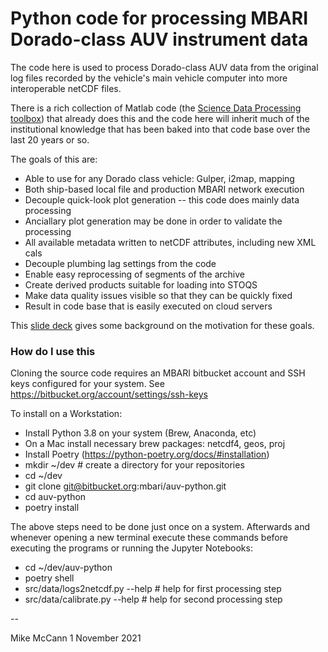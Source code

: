 # Python code for processing MBARI Dorado-class AUV instrument data

The code here is used to process Dorado-class AUV data from the original
log files recorded by the vehicle's main vehicle computer into more
interoperable netCDF files.

There is a rich collection of Matlab code (the [Science Data Processing
toolbox](https://docs.mbari.org/internal/se-ie-doc/systems/auvctd/auv-science-data-processing/))
that already does this and the code here will inherit much of the
institutional knowledge that has been baked into that code base over the
last 20 years or so.

The goals of this are:

* Able to use for any Dorado class vehicle: Gulper, i2map, mapping
* Both ship-based local file and production MBARI network execution
* Decouple quick-look plot generation -- this code does mainly data processing
* Anciallary plot generation may be done in order to validate the processing
* All available metadata written to netCDF attributes, including new XML cals
* Decouple plumbing lag settings from the code
* Enable easy reprocessing of segments of the archive
* Create derived products suitable for loading into STOQS
* Make data quality issues visible so that they can be quickly fixed
* Result in code base that is easily executed on cloud servers

This [slide deck](https://docs.google.com/presentation/d/1pYqrfa3pJw4KtgGbZMKW7zjr9cESR3GjoSUNJWJh2UY/edit?usp=sharing)
gives some background on the motivation for these goals.

### How do I use this  ###

Cloning the source code requires an MBARI bitbucket account and SSH keys
configured for your system. See https://bitbucket.org/account/settings/ssh-keys

To install on a Workstation:

* Install Python 3.8 on your system (Brew, Anaconda, etc)
* On a Mac install necessary brew packages: netcdf4, geos, proj
* Install Poetry (https://python-poetry.org/docs/#installation)
* mkdir ~/dev   # create a directory for your repositories
* cd ~/dev
* git clone git@bitbucket.org:mbari/auv-python.git
* cd auv-python
* poetry install

The above steps need to be done just once on a system. Afterwards and whenever 
opening a new terminal execute these commands before executing the programs or
running the Jupyter Notebooks:

* cd ~/dev/auv-python
* poetry shell
* src/data/logs2netcdf.py --help        # help for first processing step
* src/data/calibrate.py --help    # help for second processing step

--

Mike McCann
1 November 2021
